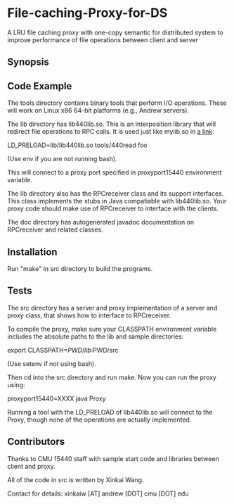 # File-caching-Proxy-for-DS

A LRU file caching proxy with one-copy semantic for distributed system to improve performance of file operations between client and server


## Synopsis

## Code Example

The tools directory contains binary tools that perform I/O operations. These will work on Linux x86 64-bit platforms (e.g., Andrew servers).

The lib directory has lib440lib.so. This is an interposition library that will redirect file operations to RPC calls. It is used just like mylib.so in [a link](https://github.com/martin31hao/C-lib-for-data-serialization/tree/master/Interpose):

LD_PRELOAD=lib/lib440lib.so tools/440read foo

(Use env if you are not running bash).

This will connect to a proxy port specified in proxyport15440 environment variable.  

The lib directory also has the RPCreceiver class and its support interfaces. This class implements the stubs in Java compatiable with lib440lib.so. Your proxy code should make use of RPCreceiver to interface with the clients. 

The doc directory has autogenerated javadoc documentation on RPCreceiver and related classes. 


## Installation

Run "make" in src directory to build the programs.

## Tests

The src directory has a server and proxy implementation of a server and proxy class, that shows how to interface to RPCreceiver.  

To compile the proxy, make sure your CLASSPATH environment variable includes the absolute paths
to the lib and sample directories:

export CLASSPATH=$PWD/lib:$PWD/src

(Use setenv if not using bash).

Then cd into the src directory and run make.  Now you can run the proxy using:

proxyport15440=XXXX java Proxy

Running a tool with the LD_PRELOAD of lib440lib.so will connect to the Proxy, though none of the operations are actually implemented.


## Contributors

Thanks to CMU 15440 staff with sample start code and libraries between client and proxy.

All of the code in src is written by Xinkai Wang.

Contact for details: xinkaiw [AT] andrew [DOT] cmu [DOT] edu


